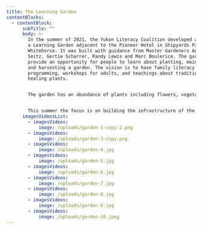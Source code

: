 ```yaml
---
title: The Learning Garden
contentBlocks:
  - contentBlock:
      subTitle: ""
      body: >-
        In the summer of 2021, the Yukon Literacy Coalition developed and built
        a Learning Garden adjacent to the Pioneer Hotel in Shipyards Park in
        Whitehorse. It was built with guidance from Master Gardeners Agnus
        Seitz, Gertie Scharrer, Randy Lewis and Marc Boulerice. The garden will
        provide an opportunity for people to learn about planting, maintaining
        and harvesting a garden. The vision is to have family literacy
        programming, workshops for adults, and teachings about traditional
        healing plants.


        The garden has an abundance of plants including flowers, vegetables, fruit trees, berries and a bed for traditional healing plants. Some of the plants were donated by local gardeners  Joan Orum, Diana Mulloy, Maryam Kazami and Shawn Verrier.


        This summer the focus is on building the infrastructure of the garden with a plan to start delivering programming in the garden during the summer of 2022.
      imagesVideosList:
        - imagesVideos:
            image: /uploads/garden-1-copy-2.png
        - imagesVideos:
            image: /uploads/garden-3-copy.png
        - imagesVideos:
            image: /uploads/garden-4.jpg
        - imagesVideos:
            image: /uploads/garden-5.jpg
        - imagesVideos:
            image: /uploads/garden-6.jpg
        - imagesVideos:
            image: /uploads/garden-7.jpg
        - imagesVideos:
            image: /uploads/garden-8.jpg
        - imagesVideos:
            image: /uploads/garden-9.jpg
        - imagesVideos:
            image: /uploads/garden-10.jpeg
---
```

